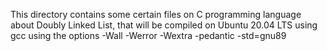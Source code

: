 This directory contains some certain files on C programming language about Doubly Linked List, that will be compiled on Ubuntu 20.04 LTS using gcc using the options -Wall -Werror -Wextra -pedantic -std=gnu89
